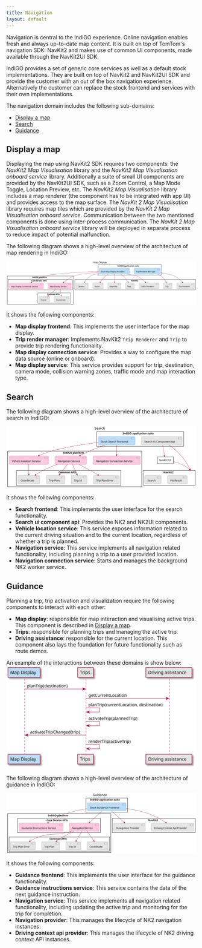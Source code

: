 ```yaml
---
title: Navigation
layout: default
---
```


Navigation is central to the IndiGO experience. Online navigation enables fresh and always up-to-date
map content. It is built on top of TomTom's navigation SDK:
NavKit2 and makes use of common UI components, made available through the NavKit2UI SDK.

IndiGO provides a set of generic core services as well as a default stock implementations. They
are built on top of NavKit2 and NavKit2UI SDK and provide the customer with an out of the box
navigation experience. Alternatively the customer can replace the stock frontend and services with 
their own implementations.  

The navigation domain includes the following sub-domains:

- [Display a map](#display-a-map)
- [Search](#search)  
- [Guidance](#guidance)

## Display a map
Displaying the map using NavKit2 SDK requires two components: the _NavKit2 Map Visualisation_ library
and the _NavKit2 Map Visualisation onboard service_ library. Additionally a suite of small UI 
components are provided by the NavKit2UI SDK, such as a Zoom Control, a Map Mode Toggle, Location 
Preview, etc. The _NavKit2 Map Visualisation_ library includes a map renderer (the component has to
be integrated with app UI) and provides access to the map surface.
The _NavKit 2 Map Visualisation_ library requires map tiles which are provided by the _NavKit 2 Map 
Visualisation onboard service_. Communication between the two mentioned components is done using 
inter-process communication. The _NavKit 2 Map Visualisation onboard service_ library will be 
deployed in separate process to reduce impact of potential malfunction.

The following diagram shows a high-level overview of the architecture of map rendering in IndiGO:

![Map rendering high-level overview image](images/navigation_domain-map-display-high-level-overview.svg)

It shows the following components:
- __Map display frontend__: This implements the user interface for the map display.
- __Trip render manager__: Implements NavKit2 `Trip Renderer` and `Trip` to provide trip rendering 
  functionality.
- __Map display connection service__: Provides a way to configure the map data source
  (online or onboard).
- __Map display service__: This service provides support for trip, destination, camera mode, 
  collision warning zones, traffic mode and map interaction type.

## Search

The following diagram shows a high-level overview of the architecture of search in IndiGO:

![Search high-level overview image](images/navigation_domain-search-high-level-overview.svg)

It shows the following components:    
- __Search frontend__: This implements the user interface for the search functionality.
- __Search ui component api__: Provides the NK2 and NK2UI components.
- __Vehicle location service__: This service exposes information related to the current driving 
  situation and to the current location, regardless of whether a trip is planned.
- __Navigation service__: This service implements all navigation related functionality, including 
  planning a trip to a user provided location.
- __Navigation connection service__: Starts and manages the background NK2 worker service.
  
## Guidance

Planning a trip, trip activation and visualization require the following components to interact with
each other:  
- __Map display__: responsible for map interaction and visualising active trips. This component is 
  described in [Display a map](#display-a-map).
- __Trips__: responsible for planning trips and managing the active trip.
- __Driving assistance__: responsible for the current location. This component also lays the 
  foundation for future functionality such as route demos.

An example of the interactions between these domains is show below:
![Planning a route](images/navigation_domain-guidance-planning-a-route.svg)

The following diagram shows a high-level overview of the architecture of guidance in IndiGO:

![Guidance high-level overview image](images/navigation_domain-guidance-high-level-overview.svg)

It shows the following components:   
- __Guidance frontend__: This implements the user interface for the guidance functionality.
- __Guidance instructions service__: This service contains the data of the next guidance instruction.
- __Navigation service__: This service implements all navigation related functionality, including
  updating the active trip and monitoring for the trip for completion.
- __Navigation provider__: This manages the lifecycle of NK2 navigation instances.
- __Driving context api provider__: This manages the lifecycle of NK2 driving context API instances.
